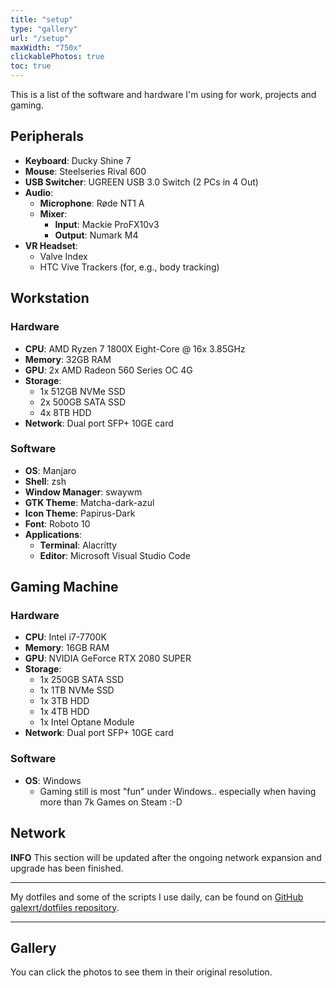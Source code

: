```yaml
---
title: "setup"
type: "gallery"
url: "/setup"
maxWidth: "750x"
clickablePhotos: true
toc: true
---
```


This is a list of the software and hardware I'm using for work, projects and gaming.

## Peripherals

* **Keyboard**: Ducky Shine 7
* **Mouse**: Steelseries Rival 600
* **USB Switcher**: UGREEN USB 3.0 Switch (2 PCs in 4 Out)
* **Audio**:
    * **Microphone**: Røde NT1 A
    * **Mixer**:
        * **Input**: Mackie ProFX10v3
        * **Output**: Numark M4
* **VR Headset**:
    * Valve Index
    * HTC Vive Trackers (for, e.g., body tracking)

## Workstation

### Hardware

* **CPU**: AMD Ryzen 7 1800X Eight-Core @ 16x 3.85GHz
* **Memory**: 32GB RAM
* **GPU**: 2x AMD Radeon 560 Series OC 4G
* **Storage**:
    * 1x 512GB NVMe SSD
    * 2x 500GB SATA SSD
    * 4x 8TB HDD
* **Network**: Dual port SFP+ 10GE card

### Software

* **OS**: Manjaro
* **Shell**: zsh
* **Window Manager**: swaywm
* **GTK Theme**: Matcha-dark-azul
* **Icon Theme**: Papirus-Dark
* **Font**: Roboto 10
* **Applications**:
    * **Terminal**: Alacritty
    * **Editor**: Microsoft Visual Studio Code

## Gaming Machine

### Hardware
* **CPU**: Intel i7-7700K
* **Memory**: 16GB RAM
* **GPU**: NVIDIA GeForce RTX 2080 SUPER
* **Storage**:
    * 1x 250GB SATA SSD
    * 1x 1TB NVMe SSD
    * 1x 3TB HDD
    * 1x 4TB HDD
    * 1x Intel Optane Module
* **Network**: Dual port SFP+ 10GE card

### Software

* **OS**: Windows
    * Gaming still is most "fun" under Windows.. especially when having more than 7k Games on Steam :-D

## Network

**INFO** This section will be updated after the ongoing network expansion and upgrade has been finished.

***

My dotfiles and some of the scripts I use daily, can be found on [GitHub galexrt/dotfiles repository](https://github.com/galexrt/dotfiles).

***

## Gallery

You can click the photos to see them in their original resolution.
